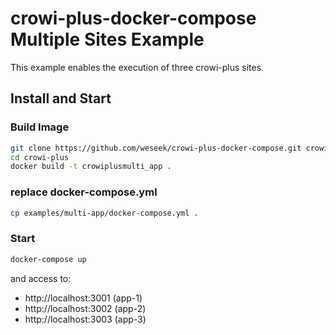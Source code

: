 crowi-plus-docker-compose Multiple Sites Example
================================================

This example enables the execution of three crowi-plus sites.

Install and Start
------------------

### Build Image

```bash
git clone https://github.com/weseek/crowi-plus-docker-compose.git crowi-plus
cd crowi-plus
docker build -t crowiplusmulti_app .
```

### replace docker-compose.yml
```bash
cp examples/multi-app/docker-compose.yml .
```

### Start

```bash
docker-compose up
```

and access to:

* http://localhost:3001 (app-1)
* http://localhost:3002 (app-2)
* http://localhost:3003 (app-3)

